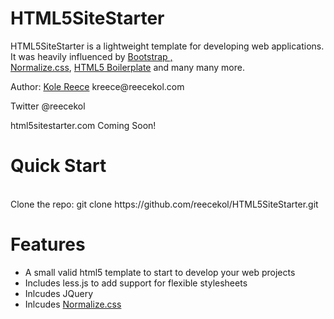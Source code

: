 <h1>HTML5SiteStarter</h1>
<p>HTML5SiteStarter is a lightweight template for developing web applications. It was heavily influenced by <a href="https://github.com/twitter/bootstrap">Bootstrap</s> 
,<br/><a href="http://necolas.github.com/normalize.css/">Normalize.css</a>, <a href="https://github.com/h5bp/html5-boilerplate">HTML5 Boilerplate</a> and many many more.
</p>
<p>Author: <a href="http://reecekol.com/">Kole Reece</a> kreece@reecekol.com</p>
<p>Twitter @reecekol</p>
<p>html5sitestarter.com Coming Soon!</p>
<h1>Quick Start</h1>
<br/>
Clone the repo: git clone https://github.com/reecekol/HTML5SiteStarter.git
<h1>Features</h1>
<ul>
<li>A small valid html5 template to start to develop your web projects</li>
<li>Includes less.js to add support for flexible stylesheets</li>
<li>Inlcudes JQuery</li>
<li>Inlcudes <a href="https://github.com/necolas/normalize.css/">Normalize.css</a></li>
</ul>
